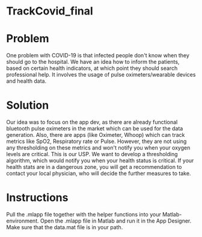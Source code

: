 # TrackCovid_final
# Problem
One problem with COVID-19 is that infected people don't know when they should go to the hospital. We have an idea how to inform the patients, based on certain health indicators, at which point they should search professional help. It involves the usage of pulse oximeters/wearable devices and health data.

# Solution
Our idea was to focus on the app dev, as there are already functional bluetooth pulse oximeters in the market which can be used for the data generation. Also, there are apps (like Oximeter, Whoop) which can track metrics like SpO2, Respiratory rate or Pulse. However, they are not using any thresholding on these metrics and won't notify you when your oxygen levels are critical. This is our USP. We want to develop a thresholding algorithm, which would notify you when your health status is critical. If your health stats are in a dangerous zone, you will get a recommendation to contact your local physician, who will decide the further measures to take.

# Instructions
Pull the .mlapp file together with the helper functions into your Matlab-environment. Open the .mlapp file in Matlab and run it in the App Designer. Make sure that the data.mat file is in your path.
